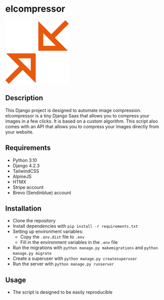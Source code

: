 # elcompressor

<img alt="logo" height="200" src="static/home/assets/compress_logotype.png" width="200"/>

## Description

This Django project is designed to automate image compression. elcompressor is a tiny Django Saas that allows you to compress your images in a few clicks. It is based on a custom algorithm. 
This script also comes with an API that allows you to compress your images directly from your website.

## Requirements
- Python 3.10
- Django 4.2.3
- TailwindCSS
- AlpineJS
- HTMX
- Stripe account
- Brevo (Sendinblue) account

## Installation
- Clone the repository
- Install dependencies with `pip install -r requirements.txt`
- Setting up environment variables:
    - Copy the `.env.dist` file to `.env`
    - Fill in the environment variables in the `.env` file
- Run the migrations with `python manage.py makemigrations` and `python manage.py migrate`
- Create a superuser with `python manage.py createsuperuser`
- Run the server with `python manage.py runserver`

## Usage
- The script is designed to be easily reproducible

